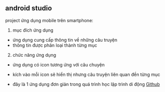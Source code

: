 ## android studio
project ứng dụng mobile trên smartphone:
1. mục đích ứng dụng
- ứng dụng cung cấp thông tin về những câu truyện
- thông tin được phân loại thành từng mục

2. chức năng ứng dụng
- ứng dụng có icon tương ứng với câu chuyện
- kích vào mỗi icon sẽ hiển thị nhưng câu truyện liên quan đền từng mục

- đây là 1 ứng dụng đơn giản trong quá trình học lập trình di động
 [Github](https://github.com/thangtran180492/Application-mobile-tell-story-funny/blob/main/photo.jpg)
